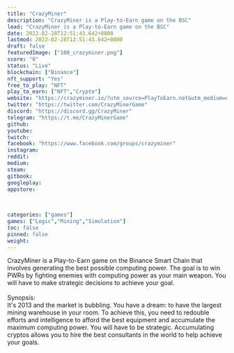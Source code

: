 ```yaml
---
title: "CrazyMiner"
description: "CrazyMiner is a Play-to-Earn game on the BSC"
lead: "CrazyMiner is a Play-to-Earn game on the BSC"
date: 2022-02-28T12:51:43.642+0800
lastmod: 2022-02-28T12:51:43.642+0800
draft: false
featuredImage: ["100_crazyminer.png"]
score: "0"
status: "Live"
blockchain: ["Binance"]
nft_support: "Yes"
free_to_play: "NFT"
play_to_earn: ["NFT","Crypto"]
website: "https://crazyminer.io/?utm_source=PlayToEarn.net&utm_medium=organic&utm_campaign=gamepage"
twitter: "https://twitter.com/CrazyMinerGame"
discord: "https://discord.gg/CrazyMiner"
telegram: "https://t.me/CrazyMinerGame"
github: 
youtube: 
twitch: 
facebook: "https://www.facebook.com/groups/crazyminer"
instagram: 
reddit: 
medium: 
steam: 
gitbook: 
googleplay: 
appstore: 

  
    
categories: ["games"]
games: ["Logic","Mining","Simulation"]
toc: false
pinned: false
weight: 
---
```

CrazyMiner is a Play-to-Earn game on the Binance Smart Chain that involves generating the best possible computing power. The goal is to win PWRs by fighting enemies with computing power as your main weapon. You will have to make strategic decisions to achieve your goal.<br> <br> Synopsis:<br> It's 2013 and the market is bubbling. You have a dream: to have the largest mining warehouse in your room. To achieve this, you need to redouble efforts and intelligence to afford the best equipment and accumulate the maximum computing power. You will have to be strategic. Accumulating cryptos allows you to hire the best consultants in the world to help achieve your goals.